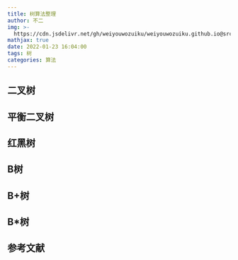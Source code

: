 ```yaml
---
title: 树算法整理
author: 不二
img: >-
  https://cdn.jsdelivr.net/gh/weiyouwozuiku/weiyouwozuiku.github.io@src/source/_posts/PageImg/算法/树算法整理.jpeg
mathjax: true
date: 2022-01-23 16:04:00
tags: 树 
categories: 算法
---
```


## 二叉树

## 平衡二叉树

## 红黑树

## B树

## B+树

## B*树

## 参考文献

